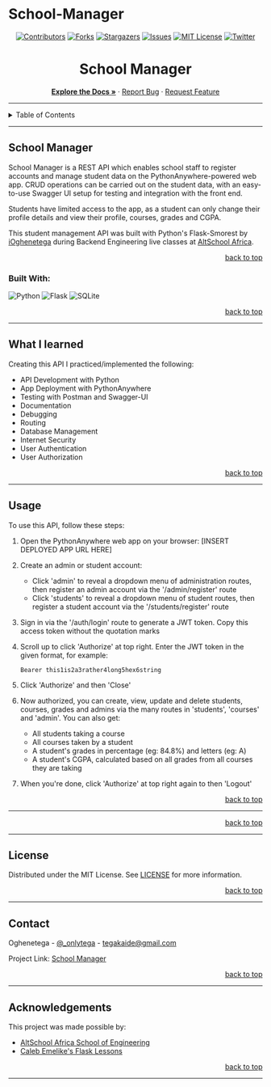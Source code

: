# School-Manager

<a name="readme-top"></a>

<!-- Project Shields -->
<div align="center">

  [![Contributors][contributors-shield]][contributors-url]
  [![Forks][forks-shield]][forks-url]
  [![Stargazers][stars-shield]][stars-url]
  [![Issues][issues-shield]][issues-url]
  [![MIT License][license-shield]][license-url]
  [![Twitter][twitter-shield]][twitter-url]
</div>

<!-- Project Name -->
<div align="center">
  <h1>School Manager</h1>
</div>

<div>
  <p align="center">
    <a href="https://github.com/iOghenetega/School-Manager#readme"><strong>Explore the Docs »</strong></a>
    ·
    <a href="https://github.com/iOghenetega/School-Manager/issues">Report Bug</a>
    ·
    <a href="https://github.com/iOghenetega/School-Manager/issues">Request Feature</a>
  </p>
</div>

---

<!-- Table of Contents -->
<details>
  <summary>Table of Contents</summary>
  <ol>
    <li>
      <a href="#about-School-Manager">About Ze School</a>
      <ul>
        <li><a href="#built-with">Built With</a></li>
      </ul>
    </li>
    <li><a href="#lessons-learned">Lessons Learned</a></li>
    <li><a href="#usage">Usage</a></li>    
    <li><a href="#sample">Sample</a></li>
    <li><a href="#license">License</a></li>
    <li><a href="#contact">Contact</a></li>
    <li><a href="#acknowledgements">Acknowledgements</a></li>
  </ol>
  <p align="right"><a href="#readme-top">back to top</a></p>
</details>

---

<!-- About the Project -->
## School Manager

School Manager is a REST API which enables school staff to register accounts and manage student data on the PythonAnywhere-powered web app. CRUD operations can be carried out on the student data, with an easy-to-use Swagger UI setup for testing and integration with the front end.

Students have limited access to the app, as a student can only change their profile details and view their profile, courses, grades and CGPA.

This student management API was built with Python's Flask-Smorest by <a href="https://github.com/iOghenetega/School-Manager">iOghenetega</a> during Backend Engineering live classes at <a href="https://altschoolafrica.com/schools/engineering">AltSchool Africa</a>.

<p align="right"><a href="#readme-top">back to top</a></p>

### Built With:

![Python][python]
![Flask][flask]
![SQLite][sqlite]

<p align="right"><a href="#readme-top">back to top</a></p>

---
<!-- Lessons from the Project -->
## What I learned

Creating this API I practiced/implemented the following:
* API Development with Python
* App Deployment with PythonAnywhere
* Testing with Postman and Swagger-UI
* Documentation
* Debugging
* Routing
* Database Management
* Internet Security
* User Authentication
* User Authorization

<p align="right"><a href="#readme-top">back to top</a></p>

---

<!-- GETTING STARTED -->
## Usage

To use this API, follow these steps:

1. Open the PythonAnywhere web app on your browser: [INSERT DEPLOYED APP URL HERE]

2. Create an admin or student account:
    - Click 'admin' to reveal a dropdown menu of administration routes, then register an admin account via the '/admin/register' route
    - Click 'students' to reveal a dropdown menu of student routes, then register a student account via the '/students/register' route

3. Sign in via the '/auth/login' route to generate a JWT token. Copy this access token without the quotation marks

4. Scroll up to click 'Authorize' at top right. Enter the JWT token in the given format, for example:
   ```
   Bearer this1is2a3rather4long5hex6string
   ```

5. Click 'Authorize' and then 'Close'

6. Now authorized, you can create, view, update and delete students, courses, grades and admins via the many routes in 'students', 'courses' and 'admin'. You can also get:
    - All students taking a course
    - All courses taken by a student
    - A student's grades in percentage (eg: 84.8%) and letters (eg: A)
    - A student's CGPA, calculated based on all grades from all courses they are taking

7. When you're done, click 'Authorize' at top right again to then 'Logout'

<!-- **Note:** When using this API in production, please [fork this repo](https://github.com/iOghenetega/School-Manager) and uncomment the `@admin_required()` decorator in line 51 of [the admin views file](https://github.com/Ze-Austin/ze-school/blob/main/api/admin/views.py). This will ensure that students and other users will not be authorized to access the admin creation route after the first admin is registered. -->

<p align="right"><a href="#readme-top">back to top</a></p>

---


<p align="right"><a href="#readme-top">back to top</a></p>

---

<!-- License -->
## License

Distributed under the MIT License. See <a href="https://github.com/iOghenetega/School-Manager/blob/main/LICENSE">LICENSE</a> for more information.

<p align="right"><a href="#readme-top">back to top</a></p>

---

<!-- Contact -->
## Contact

Oghenetega - [@_onlytega](https://twitter.com/_onlytega) - tegakaide@gmail.com

Project Link: [School Manager](https://github.com/iOghenetega/School-Manager)

<p align="right"><a href="#readme-top">back to top</a></p>

---

<!-- Acknowledgements -->
## Acknowledgements

This project was made possible by:

* [AltSchool Africa School of Engineering](https://altschoolafrica.com/schools/engineering)
* [Caleb Emelike's Flask Lessons](https://github.com/CalebEmelike)

<p align="right"><a href="#readme-top">back to top</a></p>

---

<!-- Markdown Links & Images -->
[contributors-shield]: https://img.shields.io/github/contributors/iOghenetega/School-Manager.svg?style=for-the-badge
[contributors-url]: https://github.com/iOghenetega/School-Manager/graphs/contributors
[forks-shield]: https://img.shields.io/github/forks/iOghenetega/School-Manager.svg?style=for-the-badge
[forks-url]: https://github.com/iOghenetega/School-Manager/network/members
[stars-shield]: https://img.shields.io/github/stars/iOghenetega/School-Manager.svg?style=for-the-badge
[stars-url]: https://github.com/ZiOghenetega/School-Manager/stargazers
[issues-shield]: https://img.shields.io/github/issues/iOghenetega/School-Manager.svg?style=for-the-badge
[issues-url]: https://github.com/iOghenetega/School-Manager/issues
[license-shield]: https://img.shields.io/github/license/iOghenetega/School-Manager.svg?style=for-the-badge
[license-url]: https://github.com/iOghenetega/School-Manager/blob/main/LICENSE.txt
[twitter-shield]: https://img.shields.io/badge/-@iOghenetega-1ca0f1?style=for-the-badge&logo=twitter&logoColor=white&link=https://twitter.com/_onlytega
[twitter-url]: https://twitter.com/_onlytega
[python]: https://img.shields.io/badge/python-3670A0?style=for-the-badge&logo=python&logoColor=ffdd54
[flask]: https://img.shields.io/badge/flask-%23000.svg?style=for-the-badge&logo=flask&logoColor=white
[sqlite]: https://img.shields.io/badge/sqlite-%2307405e.svg?style=for-the-badge&logo=sqlite&logoColor=white

